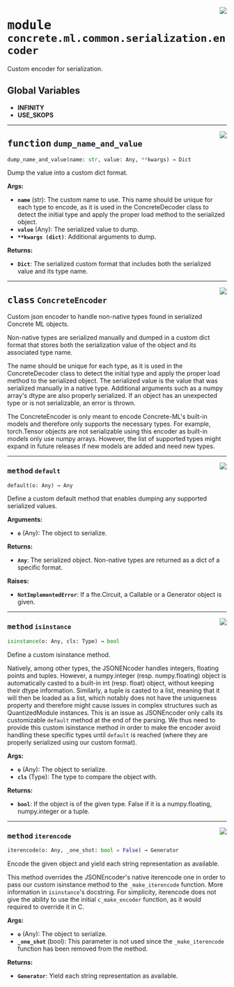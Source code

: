 <!-- markdownlint-disable -->

<a href="../../../src/concrete/ml/common/serialization/encoder.py#L0"><img align="right" style="float:right;" src="https://img.shields.io/badge/-source-cccccc?style=flat-square"></a>

# <kbd>module</kbd> `concrete.ml.common.serialization.encoder`

Custom encoder for serialization.

## **Global Variables**

- **INFINITY**
- **USE_SKOPS**

______________________________________________________________________

<a href="../../../src/concrete/ml/common/serialization/encoder.py#L32"><img align="right" style="float:right;" src="https://img.shields.io/badge/-source-cccccc?style=flat-square"></a>

## <kbd>function</kbd> `dump_name_and_value`

```python
dump_name_and_value(name: str, value: Any, **kwargs) → Dict
```

Dump the value into a custom dict format.

**Args:**

- <b>`name`</b> (str):  The custom name to use. This name should be unique for each type to encode, as  it is used in the ConcreteDecoder class to detect the initial type and apply the proper  load method to the serialized object.
- <b>`value`</b> (Any):  The serialized value to dump.
- <b>`**kwargs (dict)`</b>:  Additional arguments to dump.

**Returns:**

- <b>`Dict`</b>:  The serialized custom format that includes both the serialized value and its type  name.

______________________________________________________________________

<a href="../../../src/concrete/ml/common/serialization/encoder.py#L57"><img align="right" style="float:right;" src="https://img.shields.io/badge/-source-cccccc?style=flat-square"></a>

## <kbd>class</kbd> `ConcreteEncoder`

Custom json encoder to handle non-native types found in serialized Concrete ML objects.

Non-native types are serialized manually and dumped in a custom dict format that stores both the serialization value of the object and its associated type name.

The name should be unique for each type, as it is used in the ConcreteDecoder class to detect the initial type and apply the proper load method to the serialized object. The serialized value is the value that was serialized manually in a native type. Additional arguments such as a numpy array's dtype are also properly serialized. If an object has an unexpected type or is not serializable, an error is thrown.

The ConcreteEncoder is only meant to encode Concrete-ML's built-in models and therefore only supports the necessary types. For example, torch.Tensor objects are not serializable using this encoder as built-in models only use numpy arrays. However, the list of supported types might expand in future releases if new models are added and need new types.

______________________________________________________________________

<a href="../../../src/concrete/ml/common/serialization/encoder.py#L176"><img align="right" style="float:right;" src="https://img.shields.io/badge/-source-cccccc?style=flat-square"></a>

### <kbd>method</kbd> `default`

```python
default(o: Any) → Any
```

Define a custom default method that enables dumping any supported serialized values.

**Arguments:**

- <b>`o`</b> (Any):  The object to serialize.

**Returns:**

- <b>`Any`</b>:  The serialized object. Non-native types are returned as a dict of a specific  format.

**Raises:**

- <b>`NotImplementedError`</b>:  If a fhe.Circuit, a Callable or a Generator object is given.

______________________________________________________________________

<a href="../../../src/concrete/ml/common/serialization/encoder.py#L75"><img align="right" style="float:right;" src="https://img.shields.io/badge/-source-cccccc?style=flat-square"></a>

### <kbd>method</kbd> `isinstance`

```python
isinstance(o: Any, cls: Type) → bool
```

Define a custom isinstance method.

Natively, among other types, the JSONENcoder handles integers, floating points and tuples. However, a numpy.integer (resp. numpy.floating) object is automatically casted to a built-in int (resp. float) object, without keeping their dtype information. Similarly, a tuple is casted to a list, meaning that it will then be loaded as a list, which notably does not have the uniqueness property and therefore might cause issues in complex structures such as QuantizedModule instances. This is an issue as JSONEncoder only calls its customizable `default` method at the end of the parsing. We thus need to provide this custom isinstance method in order to make the encoder avoid handling these specific types until `default` is reached (where they are properly serialized using our custom format).

**Args:**

- <b>`o`</b> (Any):  The object to serialize.
- <b>`cls`</b> (Type):  The type to compare the object with.

**Returns:**

- <b>`bool`</b>:  If the object is of the given type. False if it is a numpy.floating, numpy.integer  or a tuple.

______________________________________________________________________

<a href="../../../src/concrete/ml/common/serialization/encoder.py#L110"><img align="right" style="float:right;" src="https://img.shields.io/badge/-source-cccccc?style=flat-square"></a>

### <kbd>method</kbd> `iterencode`

```python
iterencode(o: Any, _one_shot: bool = False) → Generator
```

Encode the given object and yield each string representation as available.

This method overrides the JSONEncoder's native iterencode one in order to pass our custom isinstance method to the `_make_iterencode` function. More information in `isinstance`'s docstring. For simplicity, iterencode does not give the ability to use the initial `c_make_encoder` function, as it would required to override it in C.

**Args:**

- <b>`o`</b> (Any):  The object to serialize.
- <b>`_one_shot`</b> (bool):  This parameter is not used since the `_make_iterencode` function has  been removed from the method.

**Returns:**

- <b>`Generator`</b>:  Yield each string representation as available.
